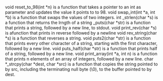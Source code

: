 void reset_to_98(int *n) is a function that takes a pointer to an int as parameter and updates the value it points to to 98.
void swap_int(int *a, int *b) is a function that swaps the values of two integers.
int _strlen(char *s) is a function that returns the lrngth of a string
_puts(char *str) is a function that prints a string, followed by a new line, to stdout.
void print_rev(char *s) is afunction that prints in reverse followed by a newline
void rev_string(char *s) is a function that reverses a string.
void puts2(char *str) is a function that prints every other character of a string, starting with the first character, followed by a new line.
void puts_half(char *str) is a function that prints half of a string, followed by a new line.
void print_array(int *a, int n) is a function that prints n elements of an array of integers, followed by a new line.
char *_strcpy(char *dest, char *src) is a function that copies the string pointed to by src, including the terminating null byte (\0), to the buffer pointed to by dest.
